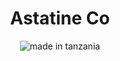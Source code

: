 <h1 align="center">Astatine Co</h1>

<p align="center">
    <img src="https://img.shields.io/badge/made%20in-tanzania-green?style=for-the-badge" alt="made in tanzania">
</p>

